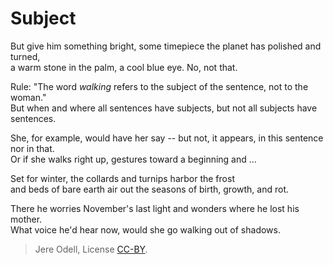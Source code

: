 # Subject

But give him something bright, some timepiece the planet has polished and turned,  
a warm stone in the palm, a cool blue eye. No, not that.

Rule: "The word *walking* refers to the subject of the sentence, not to the woman."  
But when and where all sentences have subjects, but not all subjects have sentences.

She, for example, would have her say -- but not, it appears, in this sentence nor in that.  
Or if she walks right up, gestures toward a beginning and ...

Set for winter, the collards and turnips harbor the frost  
and beds of bare earth air out the seasons of birth, growth, and rot.

There he worries November's last light and wonders where he lost his mother.  
What voice he'd hear now, would she go walking out of shadows.


>Jere Odell, License [CC-BY](https://creativecommons.org/licenses/by/4.0/).